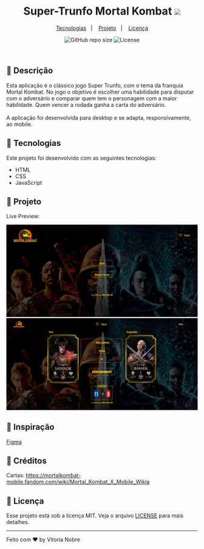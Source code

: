 <h1 align="center">
  Super-Trunfo Mortal Kombat <img src="https://upload.wikimedia.org/wikipedia/pt/0/0f/Mortal_kombat_logo.png" style="height: 30px;"> 
</h1>

<p align="center">
  <a href="#-tecnologias">Tecnologias</a>&nbsp;&nbsp;&nbsp;|&nbsp;&nbsp;&nbsp;
  <a href="#-projeto">Projeto</a>&nbsp;&nbsp;&nbsp;|&nbsp;&nbsp;&nbsp;
  <a href="#memo-licença">Licença</a>
</p>

<p align="center">
  <img alt="GitHub repo size" src="https://img.shields.io/github/repo-size/vitorianobre/super-trunfo-mortal-kombat?color=F2CB05">
  <img  src="https://img.shields.io/static/v1?label=license&message=MIT&color=F2CB05" alt="License">
</p>


<br>

## 📖 Descrição

Esta aplicação é o clássico jogo Super Trunfo, com o tema da franquia Mortal Kombat. No jogo o objetivo é escolher uma habilidade para disputar com o adversário e comparar quem tem o personagem com a maior habilidade. Quem vencer a rodada ganha a carta do adversário.
<br>
<br>
A aplicação foi desenvolvida para desktop e se adapta, responsivamente, ao mobile.

## 🚀 Tecnologias

Este projeto foi desenvolvido com as seguintes tecnologias:

- HTML
- CSS
- JavaScript

## 🚧 Projeto

Live Preview: <a target="_blank" href="#"></a>

<img src="assets/preview-home.png" style="max-height: 350px;">

<img src="assets/preview-game.png" style="max-height: 350px;">

## 🎨 Inspiração

[Figma](https://www.figma.com/community/file/1068232132986774580?preview=fullscreen)

## 🎨 Créditos

Cartas: https://mortalkombat-mobile.fandom.com/wiki/Mortal_Kombat_X_Mobile_Wikia

## 📝 Licença

Esse projeto está sob a licença MIT. Veja o arquivo [LICENSE](.github/LICENSE) para mais detalhes.

---

Feito com ♥ by Vitoria Nobre